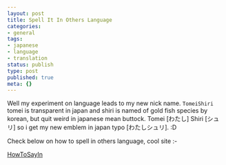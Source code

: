```yaml
---
layout: post
title: Spell It In Others Language
categories:
- general
tags:
- japanese
- language
- translation
status: publish
type: post
published: true
meta: {}
---
```

Well my experiment on language leads to my new nick name. `TomeiShiri` tomei is transparent in japan and shiri is named of gold fish species by korean, but quit weird in japanese mean buttock. Tomei [わたし] Shiri [シュリ] so i get my new emblem in japan typo [わたしシュリ]. :D

Check below on how to spell in others language, cool site :-

[HowToSayIn](http://www.howtosayin.com)

